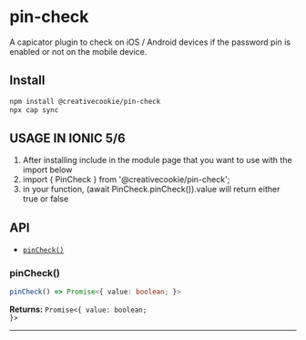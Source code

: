 # pin-check

A capicator plugin to check on iOS / Android devices if the password pin is enabled or not on the mobile device.

## Install

```bash
npm install @creativecookie/pin-check
npx cap sync
```

## USAGE IN IONIC 5/6
1. After installing include in the module page that you want to use with the import below
2. import { PinCheck } from '@creativecookie/pin-check';
3. in your function, (await PinCheck.pinCheck()).value will return either true or false

## API

<docgen-index>

* [`pinCheck()`](#pincheck)

</docgen-index>

<docgen-api>
<!--Update the source file JSDoc comments and rerun docgen to update the docs below-->

### pinCheck()

```typescript
pinCheck() => Promise<{ value: boolean; }>
```

**Returns:** <code>Promise&lt;{ value: boolean; }&gt;</code>

--------------------

</docgen-api>
